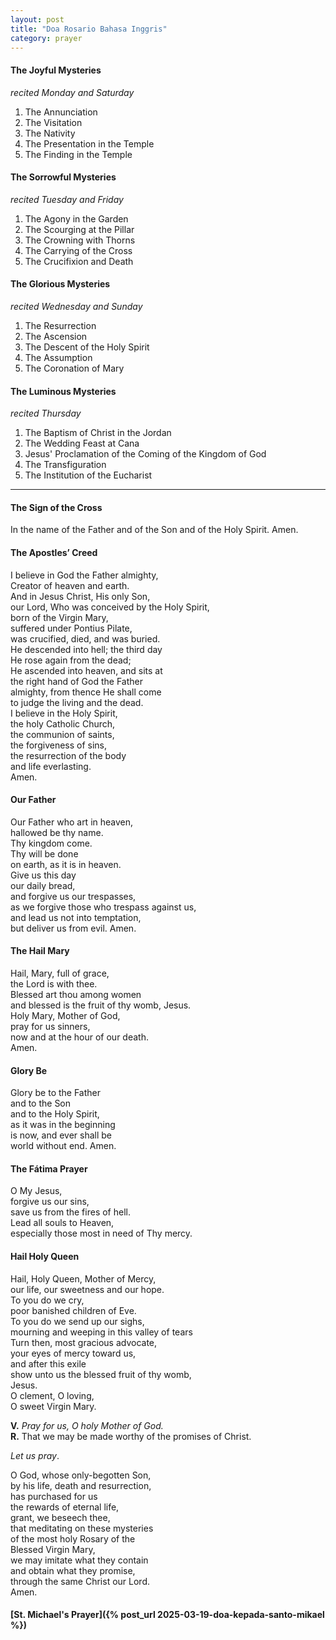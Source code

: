 ```yaml
---
layout: post
title: "Doa Rosario Bahasa Inggris"
category: prayer
---
```


#### The Joyful Mysteries
_recited Monday and Saturday_
1. The Annunciation
2. The Visitation
3. The Nativity
4. The Presentation in the Temple
5. The Finding in the Temple

#### The Sorrowful Mysteries
_recited Tuesday and Friday_
1. The Agony in the Garden
2. The Scourging at the Pillar
3. The Crowning with Thorns
4. The Carrying of the Cross
5. The Crucifixion and Death

#### The Glorious Mysteries
_recited Wednesday and Sunday_
1. The Resurrection
2. The Ascension
3. The Descent of the Holy Spirit
4. The Assumption
5. The Coronation of Mary

#### The Luminous Mysteries
_recited Thursday_
1. The Baptism of Christ in the Jordan
2. The Wedding Feast at Cana
3. Jesus' Proclamation of the Coming of the Kingdom of God
4. The Transfiguration
5. The Institution of the Eucharist


---


####  The Sign of the Cross
In the name of the Father and of the Son and of the Holy Spirit. Amen.


#### The Apostles’ Creed
I believe in God the Father almighty,<br>
Creator of heaven and earth.<br>
And in Jesus Christ, His only Son,<br>
our Lord, Who was conceived by the Holy Spirit,<br>
born of the Virgin Mary,<br>
suffered under Pontius Pilate,<br>
was crucified, died, and was buried.<br>
He descended into hell; the third day<br>
He rose again from the dead;<br>
He ascended into heaven, and sits at<br>
the right hand of God the Father<br>
almighty, from thence He shall come<br>
to judge the living and the dead.<br>
I believe in the Holy Spirit,<br>
the holy Catholic Church,<br>
the communion of saints,<br>
the forgiveness of sins,<br>
the resurrection of the body<br>
and life everlasting.<br>
Amen.


#### Our Father
Our Father who art in heaven,<br>
hallowed be thy name.<br>
Thy kingdom come.<br>
Thy will be done<br>
on earth, as it is in heaven.<br>
Give us this day<br>
our daily bread,<br>
and forgive us our trespasses,<br>
as we forgive those who trespass against us,<br>
and lead us not into temptation,<br>
but deliver us from evil. Amen.


#### The Hail Mary
Hail, Mary, full of grace,<br>
the Lord is with thee.<br>
Blessed art thou among women<br>
and blessed is the fruit of thy womb, Jesus.<br>
Holy Mary, Mother of God,<br>
pray for us sinners,<br>
now and at the hour of our death.<br>
Amen.


#### Glory Be
Glory be to the Father<br>
and to the Son<br>
and to the Holy Spirit,<br>
as it was in the beginning<br>
is now, and ever shall be<br>
world without end. Amen.


#### The Fátima Prayer
O My Jesus,<br>
forgive us our sins,<br>
save us from the fires of hell.<br>
Lead all souls to Heaven,<br>
especially those most in need of Thy mercy.


####  Hail Holy Queen
Hail, Holy Queen, Mother of Mercy,<br>
our life, our sweetness and our hope.<br>
To you do we cry,<br>
poor banished children of Eve.<br>
To you do we send up our sighs,<br>
mourning and weeping in this valley of tears<br>
Turn then, most gracious advocate,<br>
your eyes of mercy toward us,<br>
and after this exile<br>
show unto us the blessed fruit of thy womb,<br>
Jesus.<br>
O clement, O loving,<br>
O sweet Virgin Mary.

**V.** _Pray for us, O holy Mother of God._<br>
**R.** That we may be made worthy of the promises of Christ.

_Let us pray_.

O God, whose only-begotten Son,<br>
by his life, death and resurrection,<br>
has purchased for us<br>
the rewards of eternal life,<br>
grant, we beseech thee,<br>
that meditating on these mysteries<br>
of the most holy Rosary of the<br>
Blessed Virgin Mary,<br>
we may imitate what they contain<br>
and obtain what they promise,<br>
through the same Christ our Lord.<br>
Amen.


#### [St. Michael's Prayer]({% post_url 2025-03-19-doa-kepada-santo-mikael %})